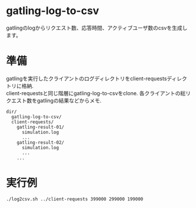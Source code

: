 # gatling-log-to-csv
gatlingのlogからリクエスト数、応答時間、アクティブユーザ数のcsvを生成します。

# 準備

gatlingを実行したクライアントのログディレクトリをclient-requestsディレクトリに格納.  
client-requestsと同じ階層にgatling-log-to-csvをclone.
各クライアントの総リクエスト数をgatlingの結果などからメモ.

```
dir/
  gatling-log-to-csv/
  client-requests/
    gatling-result-01/
      simulation.log
      ...
    gatling-result-02/
      simulation.log
      ...
    ...
```

# 実行例

```
./log2csv.sh ../client-requests 399000 299000 199000
```
